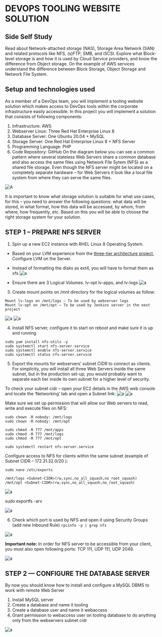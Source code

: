 # DEVOPS TOOLING WEBSITE SOLUTION

## Side Self Study
Read about Network-attached storage (NAS), Storage Area Network (SAN) and related protocols like NFS, (s)FTP, SMB, and iSCSI. Explore what Block-level storage is and how it is used by Cloud Service providers, and know the difference from Object storage.
On the example of AWS services understand the difference between Block Storage, Object Storage and Network File System.

## Setup and technologies used
As a member of a DevOps team, you will implement a tooling website solution which makes access to DevOps tools within the corporate infrastructure easily accessible.
In this project you will implement a solution that consists of following components:
1.	Infrastructure: AWS
2.	Webserver Linux: Three Red Hat Enterprise Linux 8
3.	Database Server: One Ubuntu 20.04 + MySQL
4.	Storage Server: One Red Hat Enterprise Linux 8 + NFS Server
5.	Programming Language: PHP
6.	Code Repository: GitHub
On the diagram below you can see a common pattern where several stateless Web Servers share a common database and also access the same files using Network File Sytem (NFS) as a shared file storage. Even though the NFS server might be located on a completely separate hardware – for Web Servers it look like a local file system from where they can serve the same files.

![A](https://github.com/IwunzeGE/DevOps-Project/blob/eedcfb28cf50ef2e9f8dcf93f4cca07c318f2900/DEVOPS%20TOOLING%20WEBSITE%20SOLUTION/images/server%20diagram.png)

It is important to know what storage solution is suitable for what use cases, for this – you need to answer the following questions: what data will be stored, in what format, how this data will be accessed, by whom, from where, how frequently, etc. Based on this you will be able to choose the right storage system for your solution.
 

## STEP 1 – PREPARE NFS SERVER
1.	Spin up a new EC2 instance with RHEL Linux 8 Operating System.
-	Based on your LVM experience from the [three-tier architecture project](https://github.com/IwunzeGE/DevOps-Project/blob/123636af62cf9854ec71bc0b21e1687b1952d162/THREE-TIER%20ARCHITECTURE/README.md), Configure LVM on the Server.

-	Instead of formatting the disks as ext4, you will have to format them as xfs
![a](https://github.com/IwunzeGE/DevOps-Project/blob/123636af62cf9854ec71bc0b21e1687b1952d162/DEVOPS%20TOOLING%20WEBSITE%20SOLUTION/images/format%20xfs.png)

-	Ensure there are 3 Logical Volumes. lv-opt lv-apps, and lv-logs
![a](https://github.com/IwunzeGE/DevOps-Project/blob/123636af62cf9854ec71bc0b21e1687b1952d162/DEVOPS%20TOOLING%20WEBSITE%20SOLUTION/images/lvcreate%20apps,logs,opt.png)

3.	Create mount points on /mnt directory for the logical volumes as follow:
```Mount lv-apps on /mnt/apps – To be used by webservers
Mount lv-logs on /mnt/logs – To be used by webserver logs
Mount lv-opt on /mnt/opt – To be used by Jenkins server in the next project
```
![a](https://github.com/IwunzeGE/DevOps-Project/blob/d02ae2a89b6729382b23527a3e219f08137e90ec/DEVOPS%20TOOLING%20WEBSITE%20SOLUTION/images/mkdir.png)
![a](https://github.com/IwunzeGE/DevOps-Project/blob/d02ae2a89b6729382b23527a3e219f08137e90ec/DEVOPS%20TOOLING%20WEBSITE%20SOLUTION/images/mount.png)

4.	Install NFS server, configure it to start on reboot and make sure it is up and running
```sudo yum -y update
sudo yum install nfs-utils -y
sudo systemctl start nfs-server.service
sudo systemctl enable nfs-server.service
sudo systemctl status nfs-server.service
```
5.	Export the mounts for webservers’ subnet CIDR to connect as clients. For simplicity, you will install all three Web Servers inside the same subnet, but in the production set-up, you would probably want to separate each tier inside its own subnet for a higher level of security.

To check your subnet cidr – open your EC2 details in the AWS web console and locate the ‘Networking’ tab and open a Subnet link:
![a](https://github.com/IwunzeGE/DevOps-Project/blob/b5c049f898bad3b63444ac15fcb8a21a5509e357/DEVOPS%20TOOLING%20WEBSITE%20SOLUTION/images/ipv4%20cidr1.png)
![a](https://github.com/IwunzeGE/DevOps-Project/blob/b5c049f898bad3b63444ac15fcb8a21a5509e357/DEVOPS%20TOOLING%20WEBSITE%20SOLUTION/images/ipv4%20cidr2.png)


Make sure we set up permission that will allow our Web servers to read, write and execute files on NFS:
```sudo chown -R nobody: /mnt/apps
sudo chown -R nobody: /mnt/logs
sudo chown -R nobody: /mnt/opt
 
sudo chmod -R 777 /mnt/apps
sudo chmod -R 777 /mnt/logs
sudo chmod -R 777 /mnt/opt
 ```
`sudo systemctl restart nfs-server.service`

Configure access to NFS for clients within the same subnet (example of Subnet CIDR – 172.31.32.0/20 ):

`sudo nano /etc/exports`
 
```/mnt/apps <Subnet-CIDR>(rw,sync,no_all_squash,no_root_squash)
/mnt/logs <Subnet-CIDR>(rw,sync,no_all_squash,no_root_squash)
/mnt/opt <Subnet-CIDR>(rw,sync,no_all_squash,no_root_squash)
```
![a](https://github.com/IwunzeGE/DevOps-Project/blob/b5c049f898bad3b63444ac15fcb8a21a5509e357/DEVOPS%20TOOLING%20WEBSITE%20SOLUTION/images/etc-exports.png)

sudo exportfs -arv

![a](https://github.com/IwunzeGE/DevOps-Project/blob/b5c049f898bad3b63444ac15fcb8a21a5509e357/DEVOPS%20TOOLING%20WEBSITE%20SOLUTION/images/export-arv.png)

6.	Check which port is used by NFS and open it using Security Groups (add new Inbound Rule)
`rpcinfo -p | grep nfs`

![a](https://github.com/IwunzeGE/DevOps-Project/blob/b5c049f898bad3b63444ac15fcb8a21a5509e357/DEVOPS%20TOOLING%20WEBSITE%20SOLUTION/images/rpcinfo.png)

**Important note:** In order for NFS server to be accessible from your client, you must also open following ports: TCP 111, UDP 111, UDP 2049.

![a](https://github.com/IwunzeGE/DevOps-Project/blob/b5c049f898bad3b63444ac15fcb8a21a5509e357/DEVOPS%20TOOLING%20WEBSITE%20SOLUTION/images/inbound%20rules.png)

## STEP 2 — CONFIGURE THE DATABASE SERVER
By now you should know how to install and configure a MySQL DBMS to work with remote Web Server
1.	Install MySQL server
2.	Create a database and name it tooling
3.	Create a database user and name it webaccess
4.	Grant permission to webaccess user on tooling database to do anything only from the webservers subnet cidr

![a](https://github.com/IwunzeGE/DevOps-Project/blob/b5c049f898bad3b63444ac15fcb8a21a5509e357/DEVOPS%20TOOLING%20WEBSITE%20SOLUTION/images/database.png)

